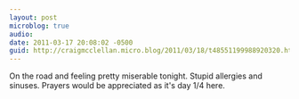 ```yaml
---
layout: post
microblog: true
audio: 
date: 2011-03-17 20:08:02 -0500
guid: http://craigmcclellan.micro.blog/2011/03/18/t48551199988920320.html
---
```

On the road and feeling pretty miserable tonight.  Stupid allergies and sinuses.  Prayers would be appreciated as it's day 1/4 here.
